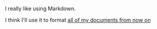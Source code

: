 I really like using Markdown.

 I think I'll use it to format <ins>all of my documents from now on</ins>

